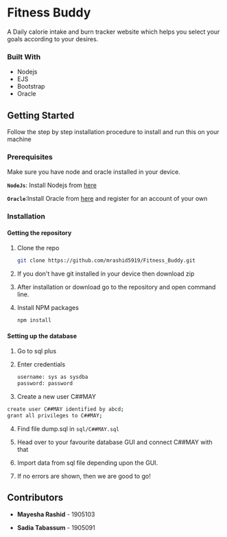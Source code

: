# Fitness Buddy
A Daily calorie intake and burn tracker website which helps you select your goals according to your desires.

### Built With

- Nodejs
- EJS
- Bootstrap
- Oracle

<!-- GETTING STARTED -->
## Getting Started

Follow the step by step installation procedure to install and run this on your machine

### Prerequisites

Make sure you have node and oracle installed in your device.

**`NodeJs`**: Install Nodejs from [here](https://nodejs.org/en/download/)

**`Oracle`**:Install Oracle from [here](http://www.oracle.com/index.html) and register for an account of your own



### Installation

#### Getting the repository

1. Clone the repo
   ```sh
   git clone https://github.com/mrashid5919/Fitness_Buddy.git
   ```

2. If you don't have git installed in your device then download zip

3. After installation or download go to the repository and open command line.

4. Install NPM packages

   ```sh
   npm install
   ```



#### Setting up the database

1. Go to sql plus

2. Enter credentials

   ```sh
   username: sys as sysdba
   password: password
   ```

3.  Create a new user C##MAY

   ```sh
   create user C##MAY identified by abcd;
   grant all privileges to C##MAY;
   ```

4. Find file dump.sql in `sql/C##MAY.sql`

6. Head over to your favourite database GUI and connect C##MAY with that

7. Import data from sql file depending upon the GUI. 

8. If no errors are shown, then we are good to go!

## Contributors

- **Mayesha Rashid** - 1905103

- **Sadia Tabassum** - 1905091
